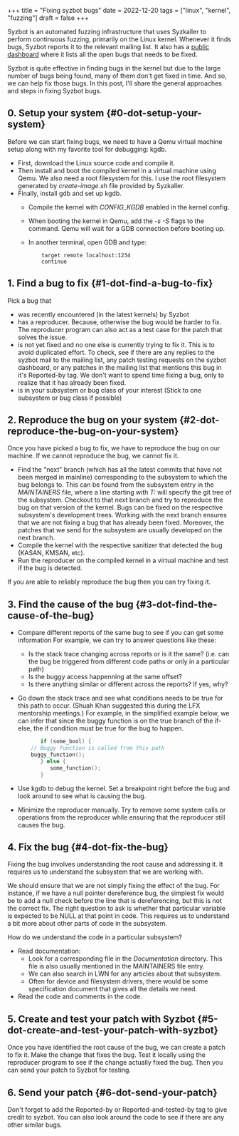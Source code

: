 +++
title = "Fixing syzbot bugs"
date = 2022-12-20
tags = ["linux", "kernel", "fuzzing"]
draft = false
+++

Syzbot is an automated fuzzing infrastructure that uses Syzkaller to perform continuous fuzzing, primarily on the Linux kernel.
Whenever it finds bugs, Syzbot reports it to the relevant mailing list.
It also has a [public dashboard](https://syzkaller.appspot.com/) where it lists all the open bugs that needs to be fixed.

Syzbot is quite effective in finding bugs in the kernel but due to the large number of bugs being found, many of them don't get fixed in time. And so, we can help fix those bugs.
In this post, I'll share the general approaches and steps in fixing Syzbot bugs.


## 0. Setup your system {#0-dot-setup-your-system}

Before we can start fixing bugs, we need to have a Qemu virtual machine setup along with my favorite tool for debugging: kgdb.

-   First, download the Linux source code and compile it.
-   Then install and boot the compiled kernel in a virtual machine using Qemu. We also need a root filesystem for this.
    I use the root filesystem generated by _create-image.sh_ file provided by Syzkaller.
-   Finally, install gdb and set up kgdb.
    -   Compile the kernel with _CONFIG_KGDB_ enabled in the kernel config.
    -   When booting the kernel in Qemu, add the _-s -S_ flags to the command.
        Qemu will wait for a GDB connection before booting up.
    -   In another terminal, open GDB and type:

        ```gdb
            target remote localhost:1234
            continue
        ```


## 1. Find a bug to fix {#1-dot-find-a-bug-to-fix}

Pick a bug that

-   was recently encountered (in the latest kernels) by Syzbot
-   has a reproducer. Because, otherwise the bug would be harder to fix.
    The reproducer program can also act as a test case for the patch that solves the issue.
-   is not yet fixed and no one else is currently trying to fix it. This is to avoid duplicated effort.
    To check, see if there are any replies to the syzbot mail to the mailing list, any
    patch testing requests on the syzbot dashboard, or any patches in the mailing list that
    mentions this bug in it's Reported-by tag. We don't want to spend time fixing a bug, only to realize that it has already been fixed.
-   is in your subsystem or bug class of your interest (Stick to one subsystem or bug class if possible)


## 2. Reproduce the bug on your system {#2-dot-reproduce-the-bug-on-your-system}

Once you have picked a bug to fix, we have to reproduce the bug on our machine.
If we cannot reproduce the bug, we cannot fix it.

-   Find the "next" branch (which has all the latest commits that have not been merged in mainline) corresponding to the subsystem
    to which the bug belongs to.
    This can be found from the subsystem entry in the _MAINTAINERS_ file, where a line starting with _T:_ will specify the git tree of the subsystem.
    Checkout to that next branch and try to reproduce the bug on that version of the kernel.
    Bugs can be fixed on the respective subsystem's development trees.
    Working with the next branch ensures that we are not fixing a bug that has already been fixed.
    Moreover, the patches that we send for the subsystem are usually developed on the next branch.
-   Compile the kernel with the respective sanitizer that detected the bug (KASAN, KMSAN, etc).
-   Run the reproducer on the compiled kernel in a virtual machine and test if the bug is detected.

If you are able to reliably reproduce the bug then you can try fixing it.


## 3. Find the cause of the bug {#3-dot-find-the-cause-of-the-bug}

-   Compare different reports of the same bug to see if you can get some information
    For example, we can try to answer questions like these:
    -   Is the stack trace changing across reports or is it the same?
        (i.e. can the bug be triggered from different code paths or only in a particular path)
    -   Is the buggy access happenning at the same offset?
    -   Is there anything similar or different across the reports? If yes, why?
-   Go down the stack trace and see what conditions needs to be true for this path to occur.
    (Shuah Khan suggested this during the LFX mentorship meetings.)
    For example, in the simplified example below, we can infer that since the buggy function is on
    the true branch of the if-else, the if condition must be true for the bug to happen.

    ```c
           if (some_bool) {
      	// Buggy function is called from this path
      	buggy_function();
           } else {
              some_function();
           }
    ```
-   Use kgdb to debug the kernel. Set a breakpoint right before the bug and look around to see what is causing the bug.
-   Minimize the reproducer manually. Try to remove some system calls or operations from the reproducer while ensuring that the reproducer still
    causes the bug.


## 4. Fix the bug {#4-dot-fix-the-bug}

Fixing the bug involves understanding the root cause and addressing it.
It requires us to understand the subsystem that we are working with.

We should ensure that we are not simply fixing the effect of the bug. For instance, if we have a null pointer dereference bug,
the simplest fix would be to add a null check before the line that is dereferencing, but this is not the correct fix.
The right question to ask is whether that particular variable is expected to be NULL at that point in code.
This requires us to understand a bit more about other parts of code in the subsystem.

How do we understand the code in a particular subsystem?

-   Read documentation:
    -   Look for a corresponding file in the _Documentation_ directory. This file is also usually mentioned in the MAINTAINERS file entry.
    -   We can also search in LWN for any articles about that subsystem.
    -   Often for device and filesystem drivers, there would be some specification document that gives all the details we need.
-   Read the code and comments in the code.


## 5. Create and test your patch with Syzbot {#5-dot-create-and-test-your-patch-with-syzbot}

Once you have identified the root cause of the bug, we can create a patch to fix it.
Make the change that fixes the bug. Test it locally using the reproducer program to see if the change actually fixed the bug.
Then you can send your patch to Syzbot for testing.


## 6. Send your patch {#6-dot-send-your-patch}

Don't forget to add the Reported-by or Reported-and-tested-by tag to give credit to syzbot.
You can also look around the code to see if there are any other similar bugs.
